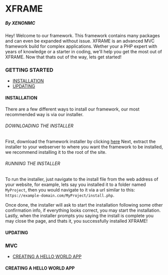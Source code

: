 # XFRAME
##### By XENONMC

Hey!  Welcome to our framework.  This framework contains many packages and can even be expanded without issue.  XFRAME is an advanced MVC framework build for complex applications.  Wether your a PHP expert with years of knowledge or a starter in coding, we'll help you get the most out of XFRAME.  Now that thats out of the way, lets get started!

### GETTING STARTED

  - [INSTALLATION](#installation)
  - [UPDATING](#updating)

#### INSTALLATION

There are a few different ways to install our framework, our most recommended way is via our installer. 

###### DOWNLOADING THE INSTALLER

First, download the framework installer by clicking [here](https://github.com/XENONMC-DEV/XFRAME-INSTALLER/archive/main.zip)
Next, extract the installer to your webserver to where you want the framework to be installed, we recommend installing it to the root of the site.

###### RUNNING THE INSTALLER

To run the installer, just navigate to the install file from the web address of your website, 
for example, lets say you installed it to a folder named `MyProject`, then you would navigate to it via a url similar to this:
  `https://example-domain.com/MyProject/install.php`.
  
Once done, the installer will ask to start the installation following some other confirmation info, if everything looks correct, you may start the installation.
Lastly, when the installer prompts you saying the install is complete you may close the page, and thats it, you successfully installed XFRAME!

#### UPDATING

### MVC

  - [CREATING A HELLO WORLD APP](#creating-a-hello-world-app)

#### CREATING A HELLO WORLD APP
